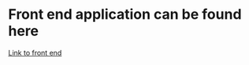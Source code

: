 # Front end application can be found here 
<a href="https://github.com/Ssmartcode/BankApp-backend">Link to front end </a>
